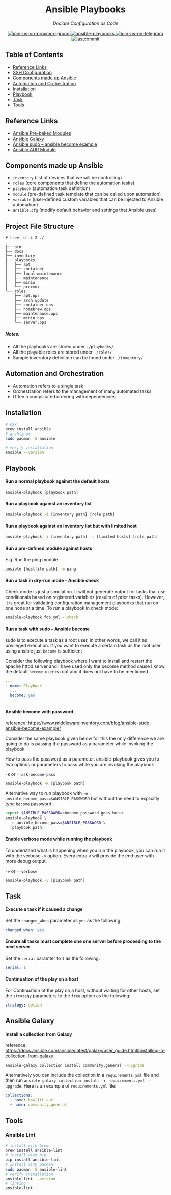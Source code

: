 <h1 align="center">Ansible Playbooks</h1>
<p align="center">
    <em>Declare Configuration as Code</em>
</p>
<p align="center">
    <a href="https://t.me/pve_zh">
        <img src="https://img.shields.io/badge/join-us%20on%20proxmox%20group-gray.svg?longCache=true&logo=proxmox&colorB=orange" alt="join-us-on-proxmox-group"/>
    </a>
    <a href="https://docs.ansible.com/ansible/latest/user_guide/playbooks_intro.html">
        <img src="https://img.shields.io/badge/ansible-playbooks-gray.svg?longCache=true&logo=ansible&colorB=red" alt="ansible-playbooks"/>
    </a>
    <a href="https://t.me/joinchat/7AG3aEQ5I00wY2Q5">
        <img src="https://img.shields.io/badge/join-us%20on%20telegram-gray.svg?longCache=true&logo=telegram&colorB=blue" alt="join-us-on-telegram"/>
    </a>
    <a href="https://github.com/TechProber/cloud-estate">
        <img src="https://img.shields.io/github/last-commit/TechProber/cloud-estate" alt="lastcommit"/>
    </a>
</p>

## Table of Contents

- [Reference Links](#reference-links)
- [SSH Configuration](https://github.com/TechProber/cloud-estate/blob/master/playbooks/docs/ssh-configuration.md)
- [Components made up Ansible](#components-made-up-ansible)
- [Automation and Orchestration](#automation-and-orchestration)
- [Installation](#installation)
- [Playbook](#playbook)
- [Task](#task)
- [Tools](#tools)

## Reference Links

- [Ansible Pre-baked Modules](https://docs.ansible.com/ansible/2.9/modules/modules_by_category.html)
- [Ansible Galaxy](https://galaxy.ansible.com/)
- [Ansible sudo – ansible become example](https://www.middlewareinventory.com/blog/ansible-sudo-ansible-become-example/)
- [Ansible AUR Module](https://github.com/kewlfft/ansible-aur)

## Components made up Ansible

- `inventory` (list of devices that we will be controlling)
- `roles` (core components that define the automation tasks)
- `playbook` (automation task definition)
- `module` (pre-defined task template that can be called upon automation)
- `variable` (user-defined custom variables that can be injected to Ansible automation)
- `ansible.cfg` (modify default behavior and settings that Ansible uses)

## Project File Structure

```
# tree -d -L 2 ./
.
├── bin
├── docs
├── inventory
├── playbooks
│   ├── apt
│   ├── container
│   ├── local-maintenance
│   ├── maintenance
│   ├── minio
│   └── proxmox
└── roles
    ├── apt.ops
    ├── arch.update
    ├── container.ops
    ├── homebrew.ops
    ├── maintenance.ops
    ├── minio.ops
    └── server.ops
```

##### Notes:

- All the playbooks are stored under `./playbooks/`
- All the playable roles are stored under `./roles/`
- Sample inverntory definition can be found under `./inventory/`

## Automation and Orchestration

- Automation refers to a single task
- Orchestration refers to the management of many automated tasks
- Often a complicated ordering with dependencies

## Installation

```bash
# osx
brew install ansible
# archlinux
sudo pacman -S ansible

# verify installation
ansible --version
```

## Playbook

#### Run a normal playbook against the default hosts

```bash
ansible-playbook [playbook path]
```

#### Run a playbook against an inventory list

```bash
ansible-playbook -i [inventory path] [role path]
```

#### Run a playbook against an inventory list but with limited host

```bash
ansible-playbook -i [inventory path] -l [limited hosts] [role path]
```

#### Run a pre-defined module against hosts

E.g. Run the ping module

```bash
ansible [hostfile path] -m ping
```

#### Run a task in dry-run mode - Ansible check

Check mode is just a simulation. It will not generate output for tasks that use conditionals based on registered variables (results of prior tasks). However, it is great for validating configuration management playbooks that run on one node at a time. To run a playbook in check mode:

```bash
ansible-playbook foo.yml --check
```

#### Run a task with sudo – Ansible become

sudo is to execute a task as a root user, in other words, we call it as privileged execution. If you want to execute a certain task as the root user using ansible just `become` is sufficient

Consider the following playbook where I want to install and restart the apache httpd server and I have used only the become method cause I know the default `become_user` is root and it does not have to be mentioned

```yaml
---
- name: Playbook
  ...
  become: yes
  ...
```

#### Ansible become with password

reference: https://www.middlewareinventory.com/blog/ansible-sudo-ansible-become-example/

Consider the same playbook given below for this the only difference we are going to do is passing the password as a parameter while invoking the playbook

How to pass the password as a parameter. ansible-playbook gives you to two options or parameters to pass while you are invoking the playbook

`-K` or `--ask-become-pass`

```bash
ansible-playbook -K [playbook path]
```

Alternative way to run playbook with `-e ansible_become_pass=$ANSIBLE_PASSWORD` but without the need to explicitly type `become` password

```bash
export $ANSIBLE_PASSOWRD=<become password goes here>
ansible-playbook \
  -e ansible_become_pass=$ANSIBLE_PASSWORD \
  [playbook path]
```

#### Enable verbose mode while running the playbook

To understand what is happening when you run the playbook, you can run it with the verbose `-v` option. Every extra v will provide the end user with more debug output.

`-v` or `--verbose`

```bash
ansible-playbook -v [playbook path]
```

## Task

#### Execute a task if it caused a change

Set the `changed_when` parameter as `yes` as the following:

```yaml
changed_when: yes
```

#### Ensure all tasks must complete one one server before proceeding to the next server

Set the `serial` paramter to `1` as the following:

```yaml
serial: 1
```

#### Continuation of the play on a host

For Continuation of the play on a host, without waiting for other hosts, set the `strategy` parameters to the `free` option as the following:

```yaml
strategy: option
```

## Ansible Galaxy

#### Install a collection from Galaxy

reference: https://docs.ansible.com/ansible/latest/galaxy/user_guide.html#installing-a-collection-from-galaxy

```bash
ansible-galaxy collection install community.general --upgrade
```

Alternatively you can include the collection in a `requirements.yml` file and then run `ansible-galaxy collection install -r requirements.yml --upgrade`. Here is an example of `requirements.yml` file:

```yaml
collections:
  - name: kewlfft.aur
  - name: community.general
```

## Tools

### Ansible Lint

```bash
# install with brew
brew install ansible-lint
# install with pip
pip install ansible-lint
# install with pacman
sudo pacman -S ansible-lint
# verify installation
ansible-lint --version
# linting
ansible-lint .
```
